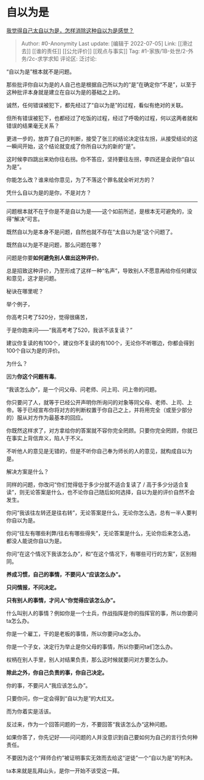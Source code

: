# 自以为是
[我觉得自己太自以为是，怎样消除这种自以为是感觉？](https://www.zhihu.com/question/27769516/answer/2559845187)

> Author: #0-Anonymity
> Last update: [编辑于 2022-07-05]
> Link: [[滑过去]] [[谁的责任]] [[公允评价]] [[观点与事实]]
> Tag: #1-家族/1B-处世/2-外务/2c-求学求知
> 评论区:
> 泛讨论:

“自以为是”根本就不是问题。

那些批评你自以为是的人自己也是根据自己所以为的“是”在确定你“不是”，以至于这种批评本身就是建立在自以为是的基础之上的。

诚然，任何错误被犯下，都先经过了“自以为是”的过程，看似有绝对的关联。

但所有错误被犯下，也都经过了吃饭的过程，经过了呼吸的过程，何以这两者就和错误的结果毫无关系？

更进一步的，放弃了自己的判断，接受了张三的结论决定往左拐，从接受结论的这一瞬间开始，这个结论就变成了你所自以为的新的“是”。

这时候李四跳出来劝你往右拐。你不答应，坚持要往左拐，李四还是会说你“自以为是”。

你能怎么改？谁来给你意见，为了不落这个罪名就全听对方的？

凭什么自以为是的是你，不是对方？

---

问题根本就不在于你是不是自以为是——这个如前所述，是根本无可避免的，没得“解决”可言。

既然自以为是本身不是问题，自然也就不存在“太自以为是“这个问题了。

既然自以为是不是问题，那么问题在哪？

问题是你要**如何避免别人做出这种评价**。

总是招致这种评价，乃至形成了这样一种“名声”，导致别人不愿意再给你任何建议和意见，这才是问题。

秘诀在哪里呢？

举个例子，

你高考只考了520分，觉得很痛苦，

于是你跑来问——“我高考考了520，我该不该复读？”

建议你复读的有100个，建议你不复读的有100个，无论你不听哪边，你都会得到100个自以为是的评价。

为什么？

因为**你这个问题有毒**。

“我该怎么办”，是一个问父母、问老师、问上司、问上帝的问题。

你只要问了人，就等于已经公开声明你所询问的对象等同父母、老师、上司、上帝。等于已经宣布你将对方的判断权置于你自己之上，并将用完全（或至少部分的）服从对方作为最基本的回应。

你既然这样求了，对方拿给你的答案就不容你完全罔顾。只要你完全罔顾，你就已在事实上背信弃义，陷人于不义。

不听他人的意见是无错的，但是不听你自己奉为师长的人的意见，就构成自以为是。

解决方案是什么？

同样的问题，你改问“你们觉得低于多少分就不适合复读了 / 高于多少分适合复读”，则无论答案是什么，也不论你自己随后如何选择，自以为是的评价自然不会发生。

你问“我该往左转还是往右转”，无论答案是什么，无论你怎么选，总有一半人要判你自以为是。

你问“往左有哪些利弊/往右有哪些得失”，无论答案是什么，无论你后来怎么选，都没人能说你自以为是。

你问“在这个情况下我该怎么办”，和“在这个情况下，有哪些可行的方案”，区别相同。

**养成习惯，自己的事情，不要问人“应该怎么办”。**

**只问情报，不问决定。**

**只有别人的事情，才问人“你觉得应该怎么办”。**

什么叫别人的事情？例如你是一个士兵，作战指挥是你的指挥官的事，所以你要问ta怎么办。

你是一个雇工，干的是老板的事情，所以你要问ta怎么办。

你是一个子女，决定行为举止是你父母的事情，所以你要问ta们怎么办。

权柄在别人手里，别人对结果负责，那么这时候就要问对方要怎么办。

**除此之外，你自己负责的事，你自己决定。**

你的事，不要问人“我应该怎么办”。

只要你问，你一定会得到“自以为是”的大红叉。

而为你着实是活该。

反过来，作为一个回答问题的一方，不要回答“我该怎么办“这种问题。

如果你答了，你先记好——问问题的人并没意识到自己要如何为自己的言行负何种责任。

不要因为这个“拜师合约”被证明事实无效而去给这“逆徒”一个“自以为是”的判决。

ta本来就是乱拜山头，是你一开始不该受这一拜。
